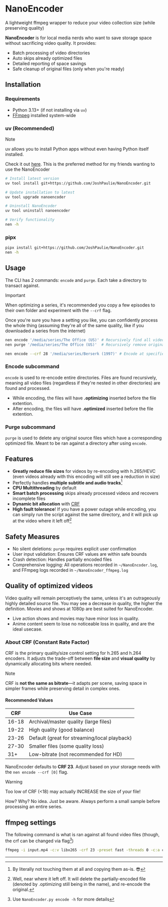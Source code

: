 # NanoEncoder
A lightweight ffmpeg wrapper to reduce your video collection size (while preserving quality)

**NanoEncoder** is for local media nerds who want to save storage space without sacrificing video quality. It provides:

- Batch processing of video directories
- Auto skips already optimized files
- Detailed reporting of space savings
- Safe cleanup of original files (only when you're ready)

## Installation
### Requirements
- Python 3.13+ (if not installing via `uv`)
- [FFmpeg](https://www.ffmpeg.org/download.html) installed system-wide

### uv (Recommended)
> [!note]
> uv allows you to install Python apps without even having Python itself installed.
>
> Check it out [here](https://docs.astral.sh/uv/getting-started/installation/). This is the preferred method for my friends wanting to use the NanoEncoder

```bash
# Install latest version
uv tool install git+https://github.com/JoshPaulie/NanoEncoder.git

# Update installation to latest
uv tool upgrade nanoencoder

# Uninstall NanoEncoder
uv tool uninstall nanoencoder

# Verify functionality
nen -h
```

### pipx
```bash
pipx install git+https://github.com/JoshPaulie/NanoEncoder.git
nen -h
```

## Usage
The CLI has 2 commands: `encode` and `purge`. Each take a directory to transact against.

> [!important]
> When optimizing a series, it's recommended you copy a few episodes to their own folder and experiment with the `--crf` flag.
>
> Once you're sure you have a setting you like, you can confidently process the whole thing (assuming they're all of the same quality, like if you downloaded a series from the internet)

```bash
nen encode '/media/series/The Office (US)' # Recursively find all videos and begin re-encoding
nen purge '/media/series/The Office (US)'  # Recursively remove original (source) files

nen encode --crf 28 '/media/series/Berserk (1997)' # Encode at specified CRF (Default is 23)
```

### Encode subcommand
`encode` is used to re-encode entire directories. Files are found recursively, meaning all video files (regardless if they're nested in other directories) are found and processed.

- While encoding, the files will have **.optimizing** inserted before the file extention.
- After encoding, the files will have **.optimized** inserted before the file extention.

### Purge subcommand
`purge` is used to delete any original source files which have a corresponding optimized file. Meant to be ran against a directory after using `encode`.

## Features
- **Greatly reduce file sizes** for videos by re-encoding with h.265/HEVC (even videos already with this encoding will still see a reduction in size)
- Perfectly handles **multiple subtitle and audio tracks**[^1]
- **CPU Multithreading** by default
- **Smart batch processing** skips already processed videos and recovers incomplete files
- **Dynamic bit allocation** with [CRF](#about-crf)
- **High fault tolerance**! If you have a power outage while encoding, you can simply run the script against the same directory, and it will pick up at the video where it left off[^2]

## Safety Measures
- No silent deletions: `purge` requires explicit user confirmation
- User input validation: Ensures CRF values are within safe bounds
- Crash detection: Handles partially encoded files
- Comprehensive logging: All operations recorded in `~/NanoEncoder.log`, and FFmpeg logs recorded in `~/NanoEncoder_ffmpeg.log`

## Quality of optimized videos
Video quality will remain perceptively the same, unless it's an outrageously highly detailed source file. You may see a decrease in quality, the higher the definition. Movies and shows at 1080p are best suited for NanoEncoder.

- Live action shows and movies may have minor loss in quality.
- Anime content seem to lose no noticeable loss in quality, and are the ideal usecase.

### About CRF (Constant Rate Factor)
CRF is the primary quality/size control setting for h.265 and h.264 encoders. It adjusts the trade-off between **file size** and **visual quality** by dynamically allocating bits where needed.

> [!note]
> CRF is **not the same as bitrate**—it adapts per scene, saving space in simpler frames while preserving detail in complex ones.

#### Recommended Values
| CRF   | Use Case                                     |
| ----- | -------------------------------------------- |
| 16-18 | Archival/master quality (large files)        |
| 19-22 | High quality (good balance)                  |
| 23-26 | Default (great for streaming/local playback) |
| 27-30 | Smaller files (some quality loss)            |
| 31+   | Low-bitrate (not recommended for HD)         |

NanoEncoder defaults to **CRF 23**. Adjust based on your storage needs with the `nen encode --crf [0]` flag.

> [!warning]
> Too low of CRF (<18) may actually INCREASE the size of your file!
>
> How? Why? No idea. Just be aware. Always perform a small sample before processing an entire series.

## ffmpeg settings
The following command is what is ran against all found video files (though, the crf can be changed via flag[^3])

```bash
ffmpeg -i input.mp4 -c:v libx265 -crf 23 -preset fast -threads 0 -c:a copy -c:s copy -loglevel error output.mp4
```

---

[^1]: By literally not touching them at all and copying them as-is. 😎
[^2]: Well, near where it left off. It will delete the partially-encoded file (denoted by .optimizing still being in the name), and re-encode the original.
[^3]: Use `NanoEncoder.py encode -h` for more details
